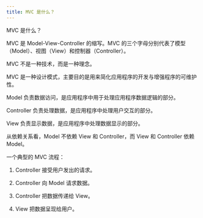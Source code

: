 ```yaml
---
title: MVC 是什么？
---
```


MVC 是什么？

MVC 是 Model-View-Controller 的缩写。MVC 的三个字母分别代表了模型（Model）、视图（View）和控制器（Controller）。

MVC 不是一种技术，而是一种理念。

MVC 是一种设计模式，主要目的是用来简化应用程序的开发与增强程序的可维护性。

Model 负责数据访问，是应用程序中用于处理应用程序数据逻辑的部分。

Controller 负责处理数据，是应用程序中处理用户交互的部分。

View 负责显示数据，是应用程序中处理数据显示的部分。

从依赖关系看，Model 不依赖 View 和 Controller，而 View 和 Controller 依赖 Model。

一个典型的 MVC 流程：

1. Controller 接受用户发出的请求。

2. Controller 向 Model 请求数据。

3. Controller 把数据传递给 View。

4. View 把数据呈现给用户。